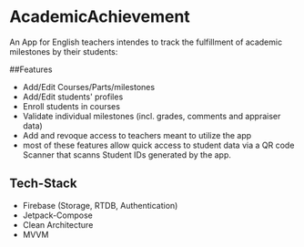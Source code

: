 # AcademicAchievement

An App for English teachers intendes to track the fulfillment of academic milestones by their students:

##Features


- Add/Edit Courses/Parts/milestones
- Add/Edit students' profiles
- Enroll students in courses
- Validate individual milestones (incl. grades, comments and appraiser data)
- Add and revoque access to teachers meant to utilize the app
- most of these features allow quick access to student data via a QR code Scanner that scanns Student IDs generated by the app.

## Tech-Stack
- Firebase (Storage, RTDB, Authentication)
- Jetpack-Compose
- Clean Architecture
- MVVM
